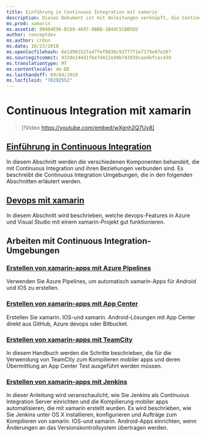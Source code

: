 ```yaml
---
title: Einführung in Continuous Integration mit xamarin
description: Dieses Dokument ist mit Anleitungen verknüpft, die Continuous Integration mit xamarin beschreiben. Verknüpfter Inhalt bietet einen Überblick über Continuous Integration und erläutert App Center Build, TeamCity und Jenkins.
ms.prod: xamarin
ms.assetid: 99484E96-DC69-4697-8BBB-1B44C5CBB5ED
author: conceptdev
ms.author: crdun
ms.date: 10/23/2018
ms.openlocfilehash: 6e1d90152fa47fef0638c93777f1e7179e97e387
ms.sourcegitcommit: 933de144d1fbe7d412e49b743839cae4bfcac439
ms.translationtype: MT
ms.contentlocale: de-DE
ms.lasthandoff: 09/04/2019
ms.locfileid: "70292552"
---
```

# <a name="continuous-integration-with-xamarin"></a>Continuous Integration mit xamarin

> [!Video https://youtube.com/embed/wXgnh2Q7Uv8]

## <a name="introduction-to-continuous-integrationtoolsciintro-to-cimd"></a>[Einführung in Continuous Integration](~/tools/ci/intro-to-ci.md)

In diesem Abschnitt werden die verschiedenen Komponenten behandelt, die mit Continuous Integration und ihren Beziehungen verbunden sind. Es beschreibt die Continuous Integration Umgebungen, die in den folgenden Abschnitten erläutert werden.

## <a name="devops-with-xamarintoolscidevopsmd"></a>[Devops mit xamarin](~/tools/ci/devops.md)

In diesem Abschnitt wird beschrieben, welche devops-Features in Azure und Visual Studio mit einem xamarin-Projekt gut funktionieren.

## <a name="working-with-continuous-integration-environments"></a>Arbeiten mit Continuous Integration-Umgebungen

### <a name="build-xamarin-apps-with-azure-pipelineshttpsdocsmicrosoftcomazuredevopspipelineslanguagesxamarin"></a>[Erstellen von xamarin-apps mit Azure Pipelines](https://docs.microsoft.com/azure/devops/pipelines/languages/xamarin/)

Verwenden Sie Azure Pipelines, um automatisch xamarin-Apps für Android und IOS zu erstellen.

### <a name="build-xamarin-apps-using-app-centerhttpsdocsmicrosoftcomappcenterbuildxamarin"></a>[Erstellen von xamarin-apps mit App Center](https://docs.microsoft.com/appcenter/build/xamarin/)

Erstellen Sie xamarin. IOS-und xamarin. Android-Lösungen mit App Center direkt aus GitHub, Azure devops oder Bitbucket.

### <a name="build-xamarin-apps-with-teamcitytoolsciteamcitymd"></a>[Erstellen von xamarin-apps mit TeamCity](~/tools/ci/teamcity.md)

In diesem Handbuch werden die Schritte beschrieben, die für die Verwendung von TeamCity zum Kompilieren mobiler apps und deren Übermittlung an App Center Test ausgeführt werden müssen.

### <a name="build-xamarin-apps-with-jenkinstoolscijenkins-walkthroughmd"></a>[Erstellen von xamarin-apps mit Jenkins](~/tools/ci/jenkins-walkthrough.md)

In dieser Anleitung wird veranschaulicht, wie Sie Jenkins als Continuous Integration Server einrichten und die Kompilierung mobiler apps automatisieren, die mit xamarin erstellt wurden. Es wird beschrieben, wie Sie Jenkins unter OS X installieren, konfigurieren und Aufträge zum Kompilieren von xamarin. IOS-und xamarin. Android-Apps einrichten, wenn Änderungen an das Versionskontrollsystem übertragen werden.
